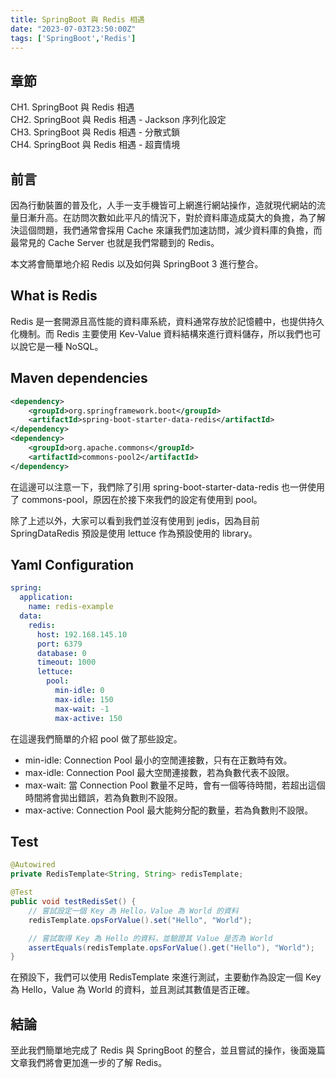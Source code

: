 ```yaml
---
title: SpringBoot 與 Redis 相遇
date: "2023-07-03T23:50:00Z"
tags: ['SpringBoot','Redis']
---
```


## 章節
CH1. SpringBoot 與 Redis 相遇<br>
CH2. SpringBoot 與 Redis 相遇 - Jackson 序列化設定<br>
CH3. SpringBoot 與 Redis 相遇 - 分散式鎖<br>
CH4. SpringBoot 與 Redis 相遇 - 超賣情境

## 前言
因為行動裝置的普及化，人手一支手機皆可上網進行網站操作，造就現代網站的流量日漸升高。在訪問次數如此平凡的情況下，對於資料庫造成莫大的負擔，為了解決這個問題，我們通常會採用 Cache 來讓我們加速訪問，減少資料庫的負擔，而最常見的 Cache Server 也就是我們常聽到的 Redis。

本文將會簡單地介紹 Redis 以及如何與 SpringBoot 3 進行整合。

## What is Redis
Redis 是一套開源且高性能的資料庫系統，資料通常存放於記憶體中，也提供持久化機制。而 Redis 主要使用 Kev-Value 資料結構來進行資料儲存，所以我們也可以說它是一種 NoSQL。

## Maven dependencies
```xml
<dependency>
    <groupId>org.springframework.boot</groupId>
    <artifactId>spring-boot-starter-data-redis</artifactId>
</dependency>
<dependency>
    <groupId>org.apache.commons</groupId>
    <artifactId>commons-pool2</artifactId>
</dependency>
```

在這邊可以注意一下，我們除了引用 spring-boot-starter-data-redis 也一併使用了 commons-pool，原因在於接下來我們的設定有使用到 pool。

除了上述以外，大家可以看到我們並沒有使用到 jedis，因為目前 SpringDataRedis 預設是使用 lettuce 作為預設使用的 library。

## Yaml Configuration
```yaml
spring:
  application:
    name: redis-example
  data:
    redis:
      host: 192.168.145.10
      port: 6379
      database: 0
      timeout: 1000
      lettuce:
        pool:
          min-idle: 0
          max-idle: 150
          max-wait: -1
          max-active: 150
```

在這邊我們簡單的介紹 pool 做了那些設定。

* min-idle: Connection Pool 最小的空閒連接數，只有在正數時有效。
* max-idle: Connection Pool 最大空閒連接數，若為負數代表不設限。
* max-wait: 當 Connection Pool 數量不足時，會有一個等待時間，若超出這個時間將會拋出錯誤，若為負數則不設限。
* max-active: Connection Pool 最大能夠分配的數量，若為負數則不設限。

## Test
```java
@Autowired
private RedisTemplate<String, String> redisTemplate;

@Test
public void testRedisSet() {
    // 嘗試設定一個 Key 為 Hello，Value 為 World 的資料
    redisTemplate.opsForValue().set("Hello", "World");

    // 嘗試取得 Key 為 Hello 的資料，並驗證其 Value 是否為 World
    assertEquals(redisTemplate.opsForValue().get("Hello"), "World");
}
```

在預設下，我們可以使用 RedisTemplate 來進行測試，主要動作為設定一個 Key 為 Hello，Value 為 World 的資料，並且測試其數值是否正確。

## 結論
至此我們簡單地完成了 Redis 與 SpringBoot 的整合，並且嘗試的操作，後面幾篇文章我們將會更加進一步的了解 Redis。